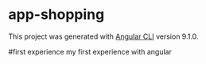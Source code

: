 # app-shopping
This project was generated with [Angular CLI](https://github.com/angular/angular-cli) version 9.1.0.

#first experience
my first experience with angular
